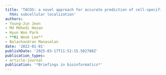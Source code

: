 ```yaml
---
title: 'TACOS: a novel approach for accurate prediction of cell-specific long noncoding
  RNAs subcellular localization'
authors:
- Young-Jun Jeon
- Md Mehedi Hasan
- Hyun Woo Park
- **Ki Wook Lee**
- Balachandran Manavalan
date: '2022-01-01'
publishDate: '2025-03-17T11:52:15.502788Z'
publication_types:
- article-journal
publication: '*Briefings in bioinformatics*'
---
```

